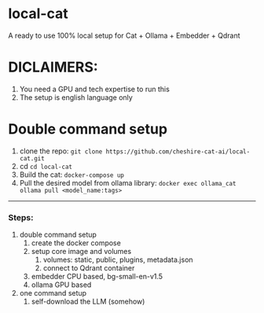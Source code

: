 # local-cat
A ready to use 100% local setup for Cat + Ollama + Embedder + Qdrant

# DICLAIMERS:
1. You need a GPU and tech expertise to run this
2. The setup is english language only

# Double command setup
1. clone the repo: `git clone https://github.com/cheshire-cat-ai/local-cat.git`
2. cd `cd local-cat`
3. Build the cat: `docker-compose up`
4. Pull the desired model from ollama library: `docker exec ollama_cat ollama pull <model_name:tags>`


---

### Steps:

1. double command setup
   1. create the docker compose 
   2. setup core image and volumes
      1. volumes: static, public, plugins, metadata.json
      2. connect to Qdrant container
   3. embedder CPU based, bg-small-en-v1.5
   4. ollama GPU based
3. one command setup
   1. self-download the LLM (somehow)    
